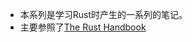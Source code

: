 + 本系列是学习Rust时产生的一系列的笔记。
+ 主要参照了[The Rust Handbook](https://kaisery.github.io/trpl-zh-cn/title-page.html)
